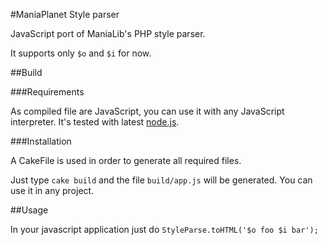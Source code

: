 #ManiaPlanet Style parser

JavaScript port of ManiaLib's PHP style parser.

It supports only `$o` and `$i` for now.


##Build

###Requirements

As compiled file are JavaScript, you can use it with any JavaScript interpreter. It's tested with latest [node.js](http://www.nodejs.org).

###Installation

A CakeFile is used in order to generate all required files.

Just type `cake build` and the file `build/app.js` will be generated. You can use it in any project.

##Usage

In your javascript application just do `StyleParse.toHTML('$o foo $i bar');`